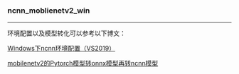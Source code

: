 ### **ncnn_moblienetv2_win**

---

环境配置以及模型转化可以参考以下博文：

[Windows下ncnn环境配置（VS2019）](https://blog.csdn.net/qq_36890370/article/details/104966786)  

[mobilenetv2的Pytorch模型转onnx模型再转ncnn模型](https://blog.csdn.net/qq_36890370/article/details/105025769)










